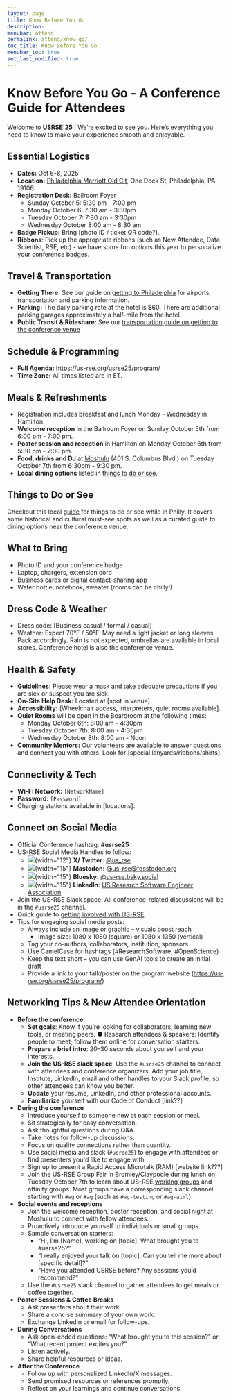```yaml
---
layout: page
title: Know Before You Go
description: 
menubar: attend
permalink: attend/know-go/
toc_title: Know Before You Go
menubar_toc: true
set_last_modified: true
---
```


# Know Before You Go - A Conference Guide for Attendees

Welcome to **USRSE'25** ! We’re excited to see you. Here’s everything you need to know to make your experience smooth and enjoyable.

## Essential Logistics

-   **Dates:** Oct 6-8, 2025
-   **Location:** [Philadelphia Marriott Old Cit](https://www.marriott.com/en-us/hotels/phlmo-philadelphia-marriott-old-city/overview/), One Dock St, Philadelphia, PA 19106
-   **Registration Desk:** Ballroom Foyer
    -   Sunday October 5: 5:30 pm - 7:00 pm
    -   Monday October 6: 7:30 am - 3:30pm
    -   Tuesday October 7: 7:30 am - 3:30pm
    -   Wednesday October 8:00 am - 8:30 am
-   **Badge Pickup:** Bring [photo ID / ticket QR code?].
-   **Ribbons**: Pick up the appropriate ribbons (such as New Attendee, Data Scientist, RSE, etc) - we have some fun options this year to personalize your conference badges.

## Travel & Transportation

-   **Getting There:** See our guide on [getting to Philadelphia](https://us-rse.org/usrse25/attend/travel/#getting-to-philadelphia) for airports, transportation and parking information.
-   **Parking:** The daily parking rate at the hotel is \$60. There are additional parking garages approximately a half-mile from the hotel.
-   **Public Transit & Rideshare:** See our [transportation guide on getting to the conference venue](https://us-rse.org/usrse25/attend/travel/#transportation-from-phl-to-the-conference-area-old-city)

## Schedule & Programming

-   **Full Agenda:** <https://us-rse.org/usrse25/program/>
-   **Time Zone:** All times listed are in ET.

## Meals & Refreshments

-   Registration includes breakfast and lunch Monday - Wednesday in Hamilton.
-   **Welcome reception** in the Ballroom Foyer on Sunday October 5th from 6:00 pm - 7:00 pm.
-   **Poster session and reception** in Hamilton on Monday October 6th from 5:30 pm - 7:00 pm.
-   **Food, drinks and DJ** at [Moshulu](https://www.moshulu.com/) (401 S. Columbus Blvd.) on Tuesday October 7th from 6:30pm - 9:30 pm.
-   **Local dining options** listed in [things to do or see](https://us-rse.org/usrse25/attend/local-info/).

## Things to Do or See

Checkout this local [guide](https://us-rse.org/usrse25/attend/local-info/) for things to do or see while in Philly. It covers some historical and cultural must-see spots as well as a curated guide to dining options near the conference venue.

## What to Bring

-   Photo ID and your conference badge
-   Laptop, chargers, extension cord
-   Business cards or digital contact-sharing app
-   Water bottle, notebook, sweater (rooms can be chilly!)

## Dress Code & Weather

-   Dress code: [Business casual / formal / casual]
-   Weather: Expect 70°F / 50°F. May need a light jacket or long sleeves. Pack accordingly. Rain is not expected, umbrellas are available in local stores. Conference hotel is also the conference venue.

## Health & Safety

-   **Guidelines:** Please wear a mask and take adequate precautions if you are sick or suspect you are sick.
-   **On-Site Help Desk:** Located at [spot in venue]
-   **Accessibility:** [Wheelchair access, interpreters, quiet rooms available].
-   **Quiet Rooms** will be open in the Boardroom at the following times:
    -   Monday October 6th: 8:00 am - 4:30pm
    -   Tuesday October 7th: 8:00 am - 4:30pm
    -   Wednesday October 8th: 8:00 am - Noon
-   **Community Mentors:** Our volunteers are available to answer questions and connect you with others. Look for [special lanyards/ribbons/shirts].

## Connectivity & Tech

-   **Wi-Fi Network:** `[NetworkName]`
-   **Password:** `[Password]`
-   Charging stations available in [locations].

## Connect on Social Media

-   Official Conference hashtag: **#usrse25**
-   US-RSE Social Media Handles to follow:
    -   ![](https://cdn.jsdelivr.net/gh/simple-icons/simple-icons/icons/x.svg){width="12"} **X/ Twitter:** [\@us_rse](https://x.com/us_rse)
    -   ![](https://cdn.jsdelivr.net/gh/simple-icons/simple-icons/icons/mastodon.svg){width="15"} **Mastodon:** [\@us_rse\@fosstodon.org](https://fosstodon.org/@us_rse)
    -   ![](https://cdn.jsdelivr.net/gh/simple-icons/simple-icons/icons/bluesky.svg){width="15"} **Bluesky:** [\@us-rse.bsky.social](https://bsky.app/profile/us-rse.bsky.social)
    -   ![](https://cdn.jsdelivr.net/gh/simple-icons/simple-icons/icons/linkedin.svg){width="15"} **LinkedIn:** [US Research Software Engineer Association](https://www.linkedin.com/company/us-rse)
-   Join the US-RSE Slack space. All conference-related discussions will be in the `#usrse25` channel.
-   Quick guide to [getting involved with US-RSE](https://us-rse.org/get-involved/).
-   Tips for engaging social media posts:
    -   Always include an image or graphic – visuals boost reach
        -   Image size: 1080 x 1080 (square) or 1080 x 1350 (vertical)
    -   Tag your co-authors, collaborators, institution, sponsors
    -   Use CamelCase for hashtags (#ResearchSoftware, #OpenScience)
    -   Keep the text short – you can use GenAI tools to create an initial draft
    -   Provide a link to your talk/poster on the program website (<https://us-rse.org/usrse25/program/>)

## Networking Tips & New Attendee Orientation

-   **Before the conference**
    -   **Set goals**: Know if you’re looking for collaborators, learning new tools, or meeting peers. ● Research attendees & speakers: Identify people to meet; follow them online for conversation starters.
    -   **Prepare a brief intro**: 20–30 seconds about yourself and your interests.
    -   **Join the US-RSE slack space**: Use the `#usrse25` channel to connect with attendees and conference organizers. Add your job title, Institute, LinkedIn, email and other handles to your Slack profile, so other attendees can know you better.
    -   **Update** your resume, LinkedIn, and other professional accounts.
    -   **Familiarize** yourself with our Code of Conduct [link??]
-   **During the conference**
    -   Introduce yourself to someone new at each session or meal.
    -   Sit strategically for easy conversation.
    -   Ask thoughtful questions during Q&A.
    -   Take notes for follow-up discussions.
    -   Focus on quality connections rather than quantity.
    -   Use social media and slack (`#usrse25`) to engage with attendees or find presenters you'd like to engage with
    -   Sign up to present a Rapid Access Microtalk (RAM) [website link???]
    -   Join the US-RSE Group Fair in Bromley/Claypoole during lunch on Tuesday October 7th to learn about US-RSE [working groups](https://us-rse.org/working-groups/) and affinity groups. Most groups have a corresponding slack channel starting with `#wg` or `#ag` (such as `#wg-testing` or `#ag-aiml`).
-   **Social events and receptions**
    -   Join the welcome reception, poster reception, and social night at Moshulu to connect with fellow attendees.
    -   Proactively introduce yourself to individuals or small groups.
    -   Sample conversation starters:
        -   “Hi, I’m [Name], working on [topic]. What brought you to #usrse25?”
        -   “I really enjoyed your talk on [topic]. Can you tell me more about [specific detail]?”
        -   “Have you attended USRSE before? Any sessions you’d recommend?”
    -   Use the `#usrse25` slack channel to gather attendees to get meals or coffee together.
-   **Poster Sessions & Coffee Breaks**
    -   Ask presenters about their work.
    -   Share a concise summary of your own work.
    -   Exchange LinkedIn or email for follow-ups.
-   **During Conversations**
    -   Ask open-ended questions: “What brought you to this session?” or “What recent project excites you?”
    -   Listen actively.
    -   Share helpful resources or ideas.
-   **After the Conference**
    -   Follow up with personalized LinkedIn/X messages.
    -   Send promised resources or references promptly.
    -   Reflect on your learnings and continue conversations.
